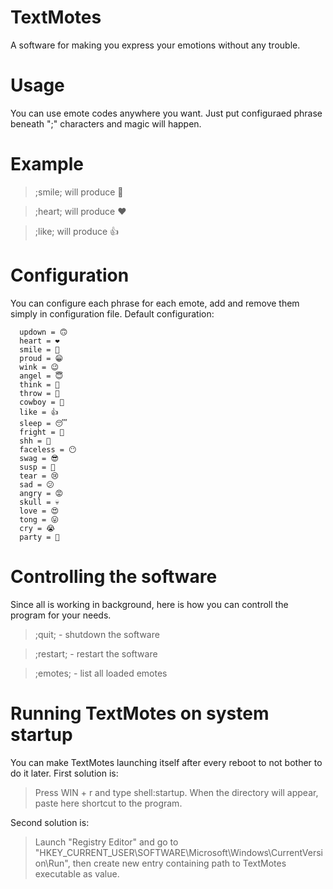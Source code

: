 # TextMotes
A software for making you express your emotions without any trouble.

# Usage
You can use emote codes anywhere you want. Just put configuraed phrase beneath ";" characters and magic will happen.

# Example
> ;smile; will produce 🙂

> ;heart; will produce ❤

> ;like; will produce 👍

# Configuration
You can configure each phrase for each emote, add and remove them simply in configuration file.
Default configuration:
```
  updown = 🙃
  heart = ❤
  smile = 🙂
  proud = 😁
  wink = 😉
  angel = 😇
  think = 🤔
  throw = 🤮
  cowboy = 🤠
  like = 👍
  sleep = 😴
  fright = 😬
  shh = 🤫
  faceless = 😶
  swag = 😎
  susp = 🧐
  tear = 😢
  sad = 😕
  angry = 😡
  skull = 💀
  love = 😍
  tong = 😛
  cry = 😭
  party = 🥳
```

# Controlling the software
Since all is working in background, here is how you can controll the program for your needs.
> ;quit; - shutdown the software

> ;restart; - restart the software

> ;emotes; - list all loaded emotes

# Running TextMotes on system startup
You can make TextMotes launching itself after every reboot to not bother to do it later.
First solution is:
> Press WIN + r and type shell:startup. When the directory will appear, paste here shortcut to the program.

Second solution is:
> Launch "Registry Editor" and go to "HKEY_CURRENT_USER\SOFTWARE\Microsoft\Windows\CurrentVersion\Run", then create new entry containing path to TextMotes executable as value.

